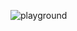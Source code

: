 ![playground](https://github.com/nokhyun/samples-android/assets/59673248/a596b3fd-29cf-427b-899f-1948c687b148)
